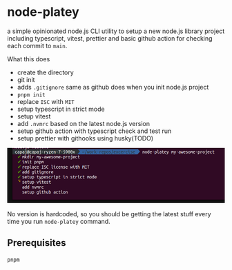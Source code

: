 # node-platey

a simple opinionated node.js CLI utility to setup a new node.js library project including typescript, vitest, prettier and basic github action for checking each commit to `main`.

What this does

- create the directory
- git init
- adds `.gitignore` same as github does when you init node.js project
- `pnpm init`
- replace `ISC` with `MIT`
- setup typescript in strict mode
- setup vitest
- add `.nvmrc` based on the latest node.js version
- setup github action with typescript check and test run
- setup prettier with githooks using husky(TODO)

![picture 2](images/81cad71ba5a5540897330738991351104d3bd46af5d77b3d393279f61153a82d.png)

No version is hardcoded, so you should be getting the latest stuff every time you run `node-platey` command.

## Prerequisites

`pnpm`
